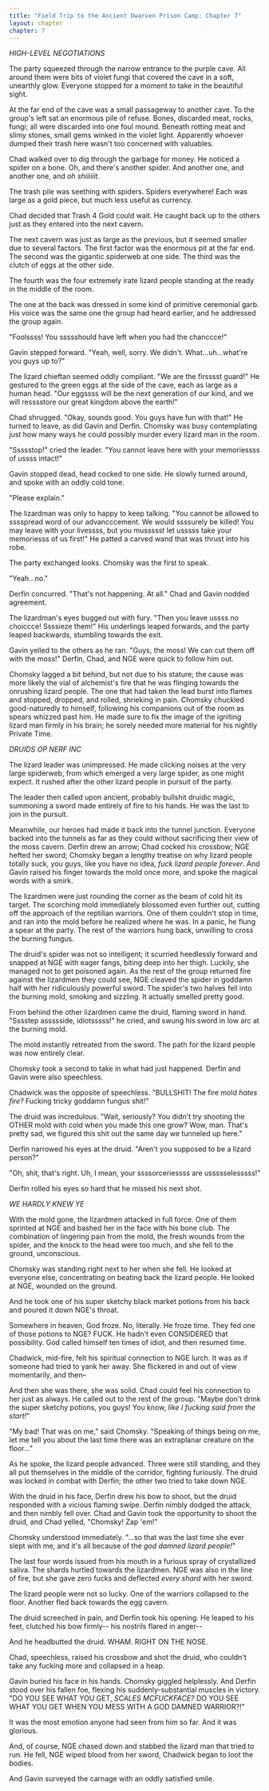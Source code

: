 ```yaml
---
title: "Field Trip to the Ancient Dwarven Prison Camp: Chapter 7"
layout: chapter
chapter: 7
---
```


*HIGH-LEVEL NEGOTIATIONS*

The party squeezed through the narrow entrance to the purple cave. All around them were bits of violet fungi that covered the cave in a soft, unearthly glow. Everyone stopped for a moment to take in the beautiful sight.

At the far end of the cave was a small passageway to another cave. To the group's left sat an enormous pile of refuse. Bones, discarded meat, rocks, fungi; all were discarded into one foul mound. Beneath rotting meat and slimy stones, small gems winked in the violet light. Apparently whoever dumped their trash here wasn't too concerned with valuables.

Chad walked over to dig through the garbage for money. He noticed a spider on a bone. Oh, and there's another spider. And another one, and another one, and _oh shiiiiiit_.

<!--more-->

The trash pile was seething with spiders. Spiders everywhere! Each was large as a gold piece, but much less useful as currency.

Chad decided that Trash 4 Gold could wait. He caught back up to the others just as they entered into the next cavern.

The next cavern was just as large as the previous, but it seemed smaller due to several factors. The first factor was the enormous pit at the far end. The second was the gigantic spiderweb at one side. The third was the clutch of eggs at the other side.

The fourth was the four extremely irate lizard people standing at the ready in the middle of the room.

The one at the back was dressed in some kind of primitive ceremonial garb. His voice was the same one the group had heard earlier, and he addressed the group again.

"Foolssss! You ssssshould have left when you had the chanccce!"

Gavin stepped forward. "Yeah, well, sorry. We didn't. What...uh...what're you guys up to?"

The lizard chieftan seemed oddly compliant. "We are the firsssst guard!" He gestured to the green eggs at the side of the cave, each as large as a human head. "Our eggssss will be the next generation of our kind, and we will resssstore our great kingdom above the earth!"

Chad shrugged. "Okay, sounds good. You guys have fun with that!" He turned to leave, as did Gavin and Derfin. Chomsky was busy contemplating just how many ways he could possibly murder every lizard man in the room.

"Ssssstop!" cried the leader. "You cannot leave here with your memoriessss of ussss intact!"

Gavin stopped dead, head cocked to one side. He slowly turned around, and spoke with an oddly cold tone.

"Please explain."

The lizardman was only to happy to keep talking. "You cannot be allowed to sssspread word of our advancccement. We would ssssurely be killed! You may leave with your livessss, but you mussssst let usssss take your memoriesss of us first!" He patted a carved wand that was thrust into his robe.

The party exchanged looks. Chomsky was the first to speak.

"Yeah...no."

Derfin concurred. "That's not happening. At all." Chad and Gavin nodded agreement.

The lizardman's eyes bugged out with fury. "Then you leave ussss no choiccce! Ssssieze them!" His underlings leaped forwards, and the party leaped backwards, stumbling towards the exit.

Gavin yelled to the others as he ran. "Guys, the moss! We can cut them off with the moss!" Derfin, Chad, and NGE were quick to follow him out.

Chomsky lagged a bit behind, but not due to his stature; the cause was more likely the vial of alchemist's fire that he was flinging towards the onrushing lizard people. The one that had taken the lead burst into flames and stopped, dropped, and rolled, shrieking in pain. Chomsky chuckled good-naturedly to himself, following his companions out of the room as spears whizzed past him. He made sure to fix the image of the igniting lizard man firmly in his brain; he sorely needed more material for his nightly Private Time.

*DRUIDS OP NERF INC*

The lizard leader was unimpressed. He made clicking noises at the very large spiderweb, from which emerged a very large spider, as one might expect. It rushed after the other lizard people in pursuit of the party.

The leader then called upon ancient, probably bullshit druidic magic, summoning a sword made entirely of fire to his hands. He was the last to join in the pursuit.

Meanwhile, our heroes had made it back into the tunnel junction. Everyone backed into the tunnels as far as they could without sacrificing their view of the moss cavern. Derfin drew an arrow; Chad cocked his crossbow; NGE hefted her sword; Chomsky began a lengthy treatise on why lizard people totally suck, you guys, like you have no idea, _fuck lizard people forever_. And Gavin raised his finger towards the mold once more, and spoke the magical words with a smirk.

The lizardmen were just rounding the corner as the beam of cold hit its target. The scorching mold immediately blossomed even further out, cutting off the approach of the reptilian warriors. One of them couldn't stop in time, and ran into the mold before he realized where he was. In a panic, he flung a spear at the party. The rest of the warriors hung back, unwilling to cross the burning fungus.

The druid's spider was not so intelligent; it scurried heedlessly forward and snapped at NGE with eager fangs, biting deep into her thigh. Luckily, she managed not to get poisoned again. As the rest of the group returned fire against the lizardmen they could see, NGE cleaved the spider in goddamn half with her ridiculously powerful sword. The spider's two halves fell into the burning mold, smoking and sizzling. It actually smelled pretty good.

From behind the other lizardmen came the druid, flaming sword in hand. "Sssstep assssside, idiotsssss!" he cried, and swung his sword in  low arc at the burning mold.

The mold instantly retreated from the sword. The path for the lizard people was now entirely clear.

Chomsky took a second to take in what had just happened. Derfin and Gavin were also speechless.

Chadwick was the opposite of speechless. "BULLSHIT! The fire mold _hates fire?_ Fucking tricky goddamn fungus shit!"

The druid was incredulous. "Wait, seriously? You didn't try shooting the OTHER mold with cold when you made this one grow? Wow, man. That's pretty sad, we figured this shit out the same day we tunneled up here."

Derfin narrowed his eyes at the druid. "Aren't you supposed to be a lizard person?"

"Oh, shit, that's right. Uh, I mean, your ssssorceriessss are ussssselesssss!"

Derfin rolled his eyes so hard that he missed his next shot.

*WE HARDLY KNEW YE*

With the mold gone, the lizardmen attacked in full force. One of them sprinted at NGE and bashed her in the face with his bone club. The combination of lingering pain from the mold, the fresh wounds from the spider, and the knock to the head were too much, and she fell to the ground, unconscious.

Chomsky was standing right next to her when she fell. He looked at everyone else, concentrating on beating back the lizard people. He looked at NGE, wounded on the ground.

And he took one of his super sketchy black market potions from his back and poured it down NGE's throat.

Somewhere in heaven, God froze. No, literally. He froze time. They fed one of those potions to NGE? FUCK. He hadn't even CONSIDERED that possibility. God called himself ten times of idiot, and then resumed time.

Chadwick, mid-fire, felt his spiritual connection to NGE lurch. It was as if someone had tried to yank her away. She flickered in and out of view momentarily, and then–

And then she was there, she was solid. Chad could feel his connection to her just as always. He called out to the rest of the group. "Maybe don't drink the super sketchy potions, you guys! You know, _like I fucking said from the start!_"

"My bad! That was on me," said Chomsky. "Speaking of things being on me, let me tell you about the last time there was an extraplanar creature on the floor..."

As he spoke, the lizard people advanced. Three were still standing, and they all put themselves in the middle of the corridor, fighting furiously. The druid was locked in combat with Derfin; the other two tried to take down NGE.

With the druid in his face, Derfin drew his bow to shoot, but the druid responded with a vicious flaming swipe. Derfin nimbly dodged the attack, and then nimbly fell over. Chad and Gavin took the opportunity to shoot the druid, and Chad yelled, "Chomsky! Zap 'em!"

Chomsky understood immediately. "...so that was the last time she ever slept with me, and it's all because of the _god damned lizard people!_"

The last four words issued from his mouth in a furious spray of crystallized saliva. The shards hurtled towards the lizardmen. NGE was also in the line of fire, but she gave zero fucks and deflected _every shard_ with her sword.

The lizard people were not so lucky. One of the warriors collapsed to the floor. Another fled back towards the egg cavern.

The druid screeched in pain, and Derfin took his opening. He leaped to his feet, clutched his bow firmly-- his nostrils flared in anger--

And he headbutted the druid. WHAM. RIGHT ON THE NOSE.

Chad, speechless, raised his crossbow and shot the druid, who couldn't take any fucking more and collapsed in a heap.

Gavin buried his face in his hands. Chomsky giggled helplessly. And Derfin stood over his fallen foe, flexing his suddenly-substantial muscles in victory. "DO YOU SEE WHAT YOU GET, _SCALES MCFUCKFACE?_ DO YOU SEE WHAT YOU GET WHEN YOU MESS WITH A GOD DAMNED WARRIOR?!"

It was the most emotion anyone had seen from him so far. And it was glorious.

And, of course, NGE chased down and stabbed the lizard man that tried to run. He fell, NGE wiped blood from her sword, Chadwick began to loot the bodies.

And Gavin surveyed the carnage with an oddly satisfied smile.